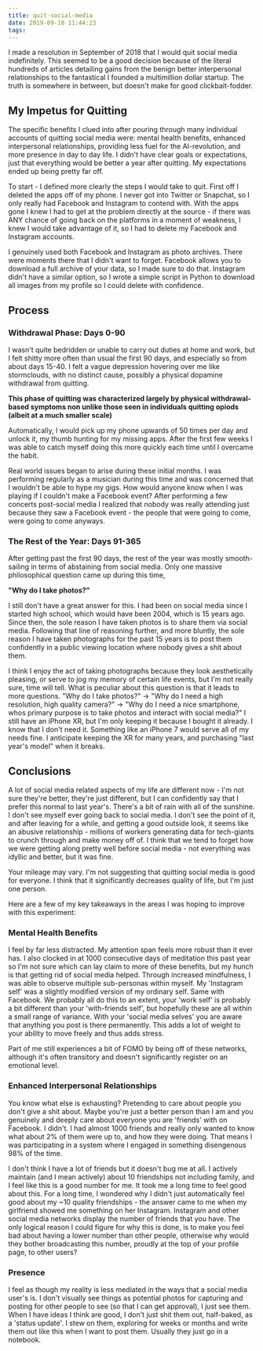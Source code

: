 ```yaml
---
title: quit-social-media
date: 2019-09-10 11:44:23
tags:
---
```


I made a resolution in September of 2018 that I would quit social media indefinitely. This seemed to be a good decision because of the literal hundreds of articles detailing gains from the benign better interpersonal relationships to the fantastical I founded a multimillion dollar startup. The truth is somewhere in between, but doesn't make for good clickbait-fodder.

## My Impetus for Quitting

The specific benefits I clued into after pouring through many individual accounts of quitting social media were: mental health benefits, enhanced interpersonal relationships, providing less fuel for the AI-revolution, and more presence in day to day life. I didn't have clear goals or expectations, just that everything would be better a year after quitting. My expectations ended up being pretty far off.

To start - I defined more clearly the steps I would take to quit. First off I deleted the apps off of my phone. I never got into Twitter or Snapchat, so I only really had Facebook and Instagram to contend with. With the apps gone I knew I had to get at the problem directly at the source - if there was ANY chance of going back on the platforms in a moment of weakness, I knew I would take advantage of it, so I had to delete my Facebook and Instagram accounts.

I genuinely used both Facebook and Instagram as photo archives. There were moments there that I didn't want to forget. Facebook allows you to download a full archive of your data, so I made sure to do that. Instagram didn't have a similar option, so I wrote a simple script in Python to download all images from my profile so I could delete with confidence.

## Process

### Withdrawal Phase: Days 0-90

I wasn't quite bedridden or unable to carry out duties at home and work, but I felt shitty more often than usual the first 90 days, and especially so from about days 15-40. I felt a vague depression hovering over me like stormclouds, with no distinct cause, possibly a physical dopamine withdrawal from quitting.

**This phase of quitting was characterized largely by physical withdrawal-based symptoms non unlike those seen in individuals quitting opiods (albeit at a much smaller scale)**

Automatically, I would pick up my phone upwards of 50 times per day and unlock it, my thumb hunting for my missing apps. After the first few weeks I was able to catch myself doing this more quickly each time until I overcame the habit.

Real world issues began to arise during these initial months. I was performing regularly as a musician during this time and was concerned that I wouldn't be able to hype my gigs. How would anyone know when I was playing if I couldn't make a Facebook event? After performing a few concerts post-social media I realized that nobody was really attending just because they saw a Facebook event - the people that were going to come, were going to come anyways.

### The Rest of the Year: Days 91-365

After getting past the first 90 days, the rest of the year was mostly smooth-sailing in terms of abstaining from social media. Only one massive philosophical question came up during this time,

**"Why do I take photos?"**

I still don't have a great answer for this. I had been on social media since I started high school, which would have been 2004, which is 15 years ago. Since then, the sole reason I have taken photos is to share them via social media. Following that line of reasoning further, and more bluntly, the sole reason I have taken photographs for the past 15 years is to post them confidently in a public viewing location where nobody gives a shit about them.

I think I enjoy the act of taking photographs because they look aesthetically pleasing, or serve to jog my memory of certain life events, but I'm not really sure, time will tell. What is peculiar about this question is that it leads to more questions. "Why do I take photos?" -> "Why do I need a high resolution, high quality camera?" -> "Why do I need a nice smartphone, whos primary purpose is to take photos and interact with social media?" I still have an iPhone XR, but I'm only keeping it because I bought it already. I know that I don't need it. Something like an iPhone 7 would serve all of my needs fine. I anticipate keeping the XR for many years, and purchasing "last year's model" when it breaks.

## Conclusions

A lot of social media related aspects of my life are different now - I'm not sure they're better, they're just different, but I can confidently say that I prefer this normal to last year's. There's a bit of rain with all of the sunshine. I don't see myself ever going back to social media. I don't see the point of it, and after leaving for a while, and getting a good outside look, it seems like an abusive relationship - millions of workers generating data for tech-giants to crunch through and make money off of. I think that we tend to forget how we were getting along pretty well before social media - not everything was idyllic and better, but it was fine.

Your mileage may vary. I'm not suggesting that quitting social media is good for everyone. I think that it significantly decreases quality of life, but I'm just one person.

Here are a few of my key takeaways in the areas I was hoping to improve with this experiment:

### Mental Health Benefits

I feel by far less distracted. My attention span feels more robust than it ever has. I also clocked in at 1000 consecutive days of meditation this past year so I'm not sure which can lay claim to more of these benefits, but my hunch is that getting rid of social media helped. Through increased mindfulness, I was able to observe multiple sub-personas within myself. My 'Instagram self' was a slightly modified version of my ordinary self. Same with Facebook. We probably all do this to an extent, your 'work self' is probably a bit different than your 'with-friends self', but hopefully these are all within a small range of variance. With your 'social media selves' you are aware that anything you post is there permanently. This adds a lot of weight to your ability to move freely and thus adds stress.

Part of me still experiences a bit of FOMO by being off of these networks, although it's often transitory and doesn't significantly register on an emotional level.

### Enhanced Interpersonal Relationships

You know what else is exhausting? Pretending to care about people you don't give a shit about. Maybe you're just a better person than I am and you genuinely and deeply care about everyone you are 'friends' with on Facebook. I didn't. I had almost 1000 friends and really only wanted to know what about 2% of them were up to, and how they were doing. That means I was participating in a system where I engaged in something disengenous 98% of the time.

I don't think I have a lot of friends but it doesn't bug me at all. I actively maintain (and I mean actively) about 10 friendships not including family, and I feel like this is a good number for me. It took me a long time to feel good about this. For a long time, I wondered why I didn't just automatically feel good about my ~10 quality friendships - the answer came to me when my girlfriend showed me something on her Instagram. Instagram and other social media networks display the number of friends that you have. The only logical reason I could figure for why this is done, is to make you feel bad about having a lower number than other people, otherwise why would they bother broadcasting this number, proudly at the top of your profile page, to other users?

### Presence

I feel as though my reality is less mediated in the ways that a social media user's is. I don't visually see things as potential photos for capturing and posting for other people to see (so that I can get approval), I just see them. When I have ideas I think are good, I don't just shit them out, half-baked, as a 'status update'. I stew on them, exploring for weeks or months and write them out like this when I want to post them. Usually they just go in a notebook.
